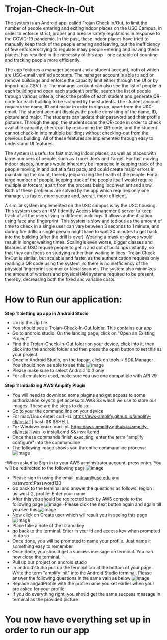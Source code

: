 # Trojan-Check-In-Out

The system is an Android app, called Trojan Check In/Out, to limit the number of people entering and exiting indoor places on the USC Campus, in order to enforce strict, proper and precise safety regulations in response to the COVID-19 pandemic. In the past, these indoor places have tried to manually keep track of the people entering and leaving, but the inefficiency of few enforcers trying to regulate many people entering and leaving these places, has resulted in the necessity of this app – one capable of counting and tracking people more efficiently.

The app features a manager account and a student account, both of which are USC-email verified accounts. The manager account is able to add or remove buildings and enforce the capacity limit either through the UI or by importing a CSV file. The manager account can also see the list of people in each building and open each student’s profile, search the list of people through various criteria, check the profile of each student and generate QR-code for each building to be scanned by the students. The student account requires the name, ID and major in order to sign up, apart from the USC-email. The student account displays the profile consisting of the name, ID, picture and major. The students can update their password and their profile pictures. Through the app, the student scans the QR-code in order to check available capacity, check out by rescanning the QR-code, and the student cannot check-in into multiple buildings without checking-out from the previous building. All of these features are implemented through easy to understand UI features.

The system is useful for fast moving indoor places, as well as places with large numbers of people, such as Trader Joe’s and Target. For fast moving indoor places, humans would inherently be imprecise in keeping track of the people moving in and out at a fast pace, and could create major errors in maintaining the count, thereby jeopardizing the health of the people. For a large number of people, keeping track of the people itself would require multiple enforcers, apart from the process being inconvenient and slow. Both of these problems are solved by the app which requires only one manager, is faster, more secure and, overall, more efficient.

A similar system implemented on the USC campus is by the USC housing. This system uses an IAM (Identity Access Management) server to keep track of all the users living in different buildings. It allows authentication using face and fingerprint. This system is slow and tedious as the amount of time to check in a single user can vary between 3 seconds to 1 minute, and during fire drills a single person might have to wait 30 minutes to get back into the building (after the drill is over). Wearing a mask or gloves would result in longer waiting times. Scaling is even worse, bigger classes and libraries at USC require people to get in and out of buildings instantly, so that they can focus on studying rather than waiting in lines. Trojan Check In/Out is similar, but scalable and faster, as the authentication requires only reading a QR code using the system, so there is no inefficiency of the physical fingerprint scanner or facial scanner. The system also minimizes the amount of workers and physical IAM systems required to be present, thereby, decreasing both the fixed and variable costs.


# How to Run our application:
**Step 1: Setting up app in Android Studio**
<br/>
- Unzip the zip file
- You should see a Trojan-Check-In-Out folder. This contains our app
- Go to android studio. On the landing page, click on "Open an Existing Project"
- Find the Trojan-Check-In-Out folder on your device, click into it, then click into the android folder and then press the open button to set this as your project.
- Once in Android Studio, on the topbar, click on tools-> SDK Manager . You should now be able to see this:
![image](https://user-images.githubusercontent.com/42727780/111896006-9789e680-8a3c-11eb-9d24-e415ef46b3a6.png)
- Please make sure to select Android 10.0 only
- For all emulators used, make sure you use one compatible with API 29

**Step 1: Initializing AWS Amplify Plugin**
<br/>
- You will need to download some plugins and get access to some authorization keys to get access to AWS S3 which we use to store our images. These are the steps to do so:
- Go to your the command line on your device
- For mac/Linux enter: curl -sL https://aws-amplify.github.io/amplify-cli/install | bash && $SHELL
- For Windows enter: curl -sL https://aws-amplify.github.io/amplify-cli/install-win -o install.cmd && install.cmd
- Once these commands finish executing, enter the term "amplify configure" into the commandline
- The following image shows you the entire commandline process:
![image](https://user-images.githubusercontent.com/42727780/111902753-eb102a80-8a64-11eb-9a86-7359d6e09dc6.png)

-When asked to Sign in to your AWS administrator account, press enter. You will be redirected to the following page
![image](https://user-images.githubusercontent.com/42727780/111902805-2dd20280-8a65-11eb-9dc0-1f965c4e9e2c.png)
- Please sign in using the email: mitraar@usc.edu and password:Password123
- Go back to the terminal and answer the questions as follows: region : us-west-2, profile: Enter your name
- After this you should be redirected back by AWS console to the following page
![image](https://user-images.githubusercontent.com/42727780/111902947-ce282700-8a65-11eb-80df-1eda17181634.png)
-Please click the next button again and again till you see this
![image](https://user-images.githubusercontent.com/42727780/111902971-eef07c80-8a65-11eb-9d5d-07680faec1cb.png)
- Now click on Create user which will result you in seeing this page
![image](https://user-images.githubusercontent.com/42727780/111903006-12b3c280-8a66-11eb-9271-f2f44fdbb0b9.png)
- Place take a note of the ID and key
- go back to the terminal. Enter in your id and access key when prompted to do so
- Once done, you will be prompted to name your profile. Just name it something easy to remember
- Once done, you should get a success message on terminal. You can now close the terminal. 
- Pull up our project on android studio
- In android studio pull up the terminal tab at the bottom of your page. Write the term "amplify init" into the Android Studio terminal. Please answer the following questions in the same vain as below
![image](https://user-images.githubusercontent.com/42727780/111903137-c0bf6c80-8a66-11eb-8c49-a8e34474142d.png)
- Replace angadProfile with the profile name you set earlier when your are asked for your profile
- If you do everything right, you should get the same success message in terminal as the provided picture

# You now have everything set up in order to run our app




